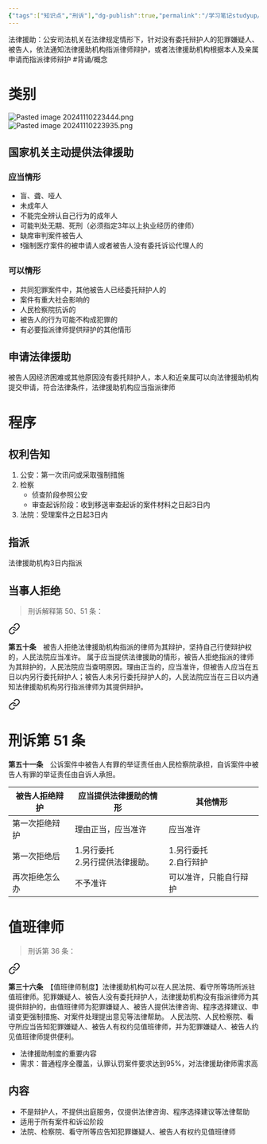 ```yaml
---
{"tags":["知识点","刑诉"],"dg-publish":true,"permalink":"/学习笔记studyup/刑事诉讼法/法律援助/","dgPassFrontmatter":true,"created":"2024-11-11T19:12:43.605+08:00","updated":"2024-11-25T20:42:10.093+08:00"}
---
```


法律援助：公安司法机关在法律规定情形下，针对没有委托辩护人的犯罪嫌疑人、被告人，依法通知法律援助机构指派律师辩护，或者法律援助机构根据本人及亲属申请而指派律师辩护 #背诵/概念 
# 类别

![Pasted image 20241110223444.png](/img/user/%E8%BF%90%E8%A1%8C%E6%9D%82/%E9%99%84%E4%BB%B6/Pasted%20image%2020241110223444.png)
![Pasted image 20241110223935.png](/img/user/%E8%BF%90%E8%A1%8C%E6%9D%82/%E9%99%84%E4%BB%B6/Pasted%20image%2020241110223935.png)

## 国家机关主动提供法律援助
### 应当情形
- 盲、聋、哑人
- 未成年人
- 不能完全辨认自己行为的成年人
- 可能判处无期、死刑（必须指定3年以上执业经历的律师）
- 缺席审判案件被告人
- ❗强制医疗案件的被申请人或者被告人没有委托诉讼代理人的
### 可以情形
- 共同犯罪案件中，其他被告人已经委托辩护人的
- 案件有重大社会影响的
- 人民检察院抗诉的
- 被告人的行为可能不构成犯罪的
- 有必要指派律师提供辩护的其他情形
## 申请法律援助
被告人因经济困难或其他原因没有委托辩护人，本人和近亲属可以向法律援助机构提交申请，符合法律条件，法律援助机构应当指派律师
# 程序
## 权利告知
1. 公安：第一次讯问或采取强制措施
2. 检察
	- 侦查阶段参照公安
	- 审查起诉阶段：收到移送审查起诉的案件材料之日起3日内
3. 法院：受理案件之日起3日内
## 指派
法律援助机构3日内指派
## 当事人拒绝
>刑诉解释第 50、51 条：
<div class="transclusion internal-embed is-loaded"><a class="markdown-embed-link" href="////#t50" aria-label="Open link"><svg xmlns="http://www.w3.org/2000/svg" width="24" height="24" viewBox="0 0 24 24" fill="none" stroke="currentColor" stroke-width="2" stroke-linecap="round" stroke-linejoin="round" class="svg-icon lucide-link"><path d="M10 13a5 5 0 0 0 7.54.54l3-3a5 5 0 0 0-7.07-7.07l-1.72 1.71"></path><path d="M14 11a5 5 0 0 0-7.54-.54l-3 3a5 5 0 0 0 7.07 7.07l1.71-1.71"></path></svg></a><div class="markdown-embed">



**第五十条**　被告人拒绝法律援助机构指派的律师为其辩护，坚持自己行使辩护权的，人民法院应当准许。
属于应当提供法律援助的情形，被告人拒绝指派的律师为其辩护的，人民法院应当查明原因。理由正当的，应当准许，但被告人应当在五日以内另行委托辩护人；被告人未另行委托辩护人的，人民法院应当在三日以内通知法律援助机构另行指派律师为其提供辩护。 

</div></div>

>
<div class="transclusion internal-embed is-loaded"><a class="markdown-embed-link" href="////#t51" aria-label="Open link"><svg xmlns="http://www.w3.org/2000/svg" width="24" height="24" viewBox="0 0 24 24" fill="none" stroke="currentColor" stroke-width="2" stroke-linecap="round" stroke-linejoin="round" class="svg-icon lucide-link"><path d="M10 13a5 5 0 0 0 7.54.54l3-3a5 5 0 0 0-7.07-7.07l-1.72 1.71"></path><path d="M14 11a5 5 0 0 0-7.54-.54l-3 3a5 5 0 0 0 7.07 7.07l1.71-1.71"></path></svg></a><div class="markdown-embed">

<div class="markdown-embed-title">

# 刑诉第 51 条

</div>


**第五十一条**　公诉案件中被告人有罪的举证责任由人民检察院承担，自诉案件中被告人有罪的举证责任由自诉人承担。 

</div></div>


| 被告人拒绝辩护 | 应当提供法律援助的情形           | 其他情形             |
| ------- | --------------------- | ---------------- |
| 第一次拒绝辩护 | 理由正当，应当准许             | 应当准许             |
| 第一次拒绝后  | 1.另行委托<br>2.另行提供法律援助。 | 1.另行委托<br>2.自行辩护 |
| 再次拒绝怎么办 | 不予准许                  | 可以准许，只能自行辩护      |
# 值班律师
>刑诉第 36 条：
<div class="transclusion internal-embed is-loaded"><a class="markdown-embed-link" href="////#t36" aria-label="Open link"><svg xmlns="http://www.w3.org/2000/svg" width="24" height="24" viewBox="0 0 24 24" fill="none" stroke="currentColor" stroke-width="2" stroke-linecap="round" stroke-linejoin="round" class="svg-icon lucide-link"><path d="M10 13a5 5 0 0 0 7.54.54l3-3a5 5 0 0 0-7.07-7.07l-1.72 1.71"></path><path d="M14 11a5 5 0 0 0-7.54-.54l-3 3a5 5 0 0 0 7.07 7.07l1.71-1.71"></path></svg></a><div class="markdown-embed">



**第三十六条**　【值班律师制度】法律援助机构可以在人民法院、看守所等场所派驻值班律师。犯罪嫌疑人、被告人没有委托辩护人，法律援助机构没有指派律师为其提供辩护的，由值班律师为犯罪嫌疑人、被告人提供法律咨询、程序选择建议、申请变更强制措施、对案件处理提出意见等法律帮助。
人民法院、人民检察院、看守所应当告知犯罪嫌疑人、被告人有权约见值班律师，并为犯罪嫌疑人、被告人约见值班律师提供便利。 

</div></div>

- 法律援助制度的重要内容
- 需求：普通程序全覆盖，认罪认罚案件要求达到95%，对法律援助律师需求高
## 内容
- 不是辩护人，不提供出庭服务，仅提供法律咨询、程序选择建议等法律帮助
- 适用于所有案件和诉讼阶段
- 法院、检察院、看守所等应告知犯罪嫌疑人、被告人有权约见值班律师
